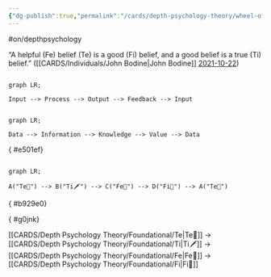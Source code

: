 ```yaml
---
{"dg-publish":true,"permalink":"/cards/depth-psychology-theory/wheel-of-judgement/","created":"2023-04-29T21:32:16.290+02:00","updated":"2023-05-03T15:45:20.869+02:00"}
---
```


#on/depthpsychology 


<div class="transclusion internal-embed is-loaded"><div class="markdown-embed">



“A helpful (Fe) belief (Te) is a good (Fi) belief, and a good belief is a true (Ti) belief.” ([[CARDS/Individuals/John Bodine\|John Bodine]] [2021-10-22](https://csjoseph.life/the-brilliance-of-the-trickster/)) 

</div></div>


```mermaid

graph LR; 

Input --> Process --> Output --> Feedback --> Input

```
```mermaid

graph LR; 

Data --> Information --> Knowledge --> Value --> Data 

```
{ #e501ef}


```mermaid

graph LR; 

A("Te🏹") --> B("Ti🗡️") --> C("Fe💉") --> D("Fi🧭") --> A("Te🏹") 

```
{ #b929e0}



{ #g0jnk}

[[CARDS/Depth Psychology Theory/Foundational/Te\|Te🏹]] → [[CARDS/Depth Psychology Theory/Foundational/Ti\|Ti🗡️]] → [[CARDS/Depth Psychology Theory/Foundational/Fe\|Fe💉]] → [[CARDS/Depth Psychology Theory/Foundational/Fi\|Fi🧭]] 